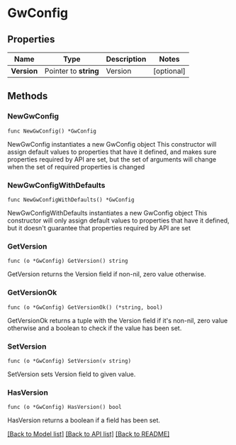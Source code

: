 # GwConfig

## Properties

Name | Type | Description | Notes
------------ | ------------- | ------------- | -------------
**Version** | Pointer to **string** | Version | [optional] 

## Methods

### NewGwConfig

`func NewGwConfig() *GwConfig`

NewGwConfig instantiates a new GwConfig object
This constructor will assign default values to properties that have it defined,
and makes sure properties required by API are set, but the set of arguments
will change when the set of required properties is changed

### NewGwConfigWithDefaults

`func NewGwConfigWithDefaults() *GwConfig`

NewGwConfigWithDefaults instantiates a new GwConfig object
This constructor will only assign default values to properties that have it defined,
but it doesn't guarantee that properties required by API are set

### GetVersion

`func (o *GwConfig) GetVersion() string`

GetVersion returns the Version field if non-nil, zero value otherwise.

### GetVersionOk

`func (o *GwConfig) GetVersionOk() (*string, bool)`

GetVersionOk returns a tuple with the Version field if it's non-nil, zero value otherwise
and a boolean to check if the value has been set.

### SetVersion

`func (o *GwConfig) SetVersion(v string)`

SetVersion sets Version field to given value.

### HasVersion

`func (o *GwConfig) HasVersion() bool`

HasVersion returns a boolean if a field has been set.


[[Back to Model list]](../README.md#documentation-for-models) [[Back to API list]](../README.md#documentation-for-api-endpoints) [[Back to README]](../README.md)


